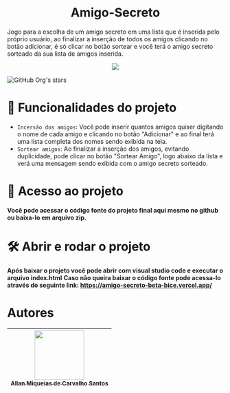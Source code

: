 <h1 align="center"> Amigo-Secreto </h1>

Jogo para a escolha de um amigo secreto em uma lista que é inserida pelo próprio usuário, ao finalizar a inserção de todos os amigos clicando no botão adicionar, é só clicar no botão sortear e você terá o amigo secreto sorteado da sua lista de amigos inserida.

<p align="center">
<img loading="lazy" src=https://img.shields.io/static/v1?label=STATUS&message=CONCLUIDO&color=GREEN&style=for-the-badge />
</p>


![GitHub Org's stars](https://img.shields.io/github/stars/Allan-Santos12?style=social)


# :hammer: Funcionalidades do projeto

- `Incersão dos amigos`: Você pode inserir quantos amigos quiser digitando o nome de cada amigo e clicando no botão "Adicionar" e ao final terá uma lista completa dos nomes sendo exibida na tela.
- `Sortear amigos`: Ao finalizar a inserção dos amigos, evitando duplicidade, pode clicar no botão "Sortear Amigo", logo abaixo da lista e verá uma mensagem sendo exibida com o amigo secreto sorteado.

# 📁 Acesso ao projeto

**Você pode acessar o código fonte do projeto final aqui mesmo no github ou baixa-lo em arquivo zip.**

# 🛠️ Abrir e rodar o projeto
**Após baixar o projeto você pode abrir com visual studio code e executar o arquivo index.html**
**Caso não queira baixar o código fonte pode acessa-lo através do seguinte link: https://amigo-secreto-beta-bice.vercel.app/**

# Autores

|  [<img loading="lazy" src="https://avatars.githubusercontent.com/u/52940012?v=4" width=115><br><sub>Allan Miqueias de Carvalho Santos</sub>](https://github.com/Allan-Santos12) |
| :---: |